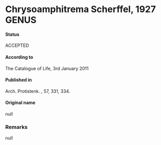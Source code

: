 Chrysoamphitrema Scherffel, 1927 GENUS
=======

#### Status
ACCEPTED

#### According to
The Catalogue of Life, 3rd January 2011

#### Published in
Arch. Protistenk. , 57, 331, 334.

#### Original name
null

### Remarks
null